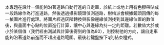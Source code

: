 本專題在設計一個能夠沿著道路自動行進的自走車，於紙上或地上用有色膠帶貼成一段路線作為行進道路，然後透過攝影鏡頭偵測道路，樹梅派會根據鏡頭回傳的每一楨圖片進行處理。將圖片經過灰階轉換與影像邊緣偵測找到其邊緣位置的數值後，與畫面中心點的位置進行計算，讓中心與邊緣為持一定的距離。若數值大於或小於某個值（我們經由測試與計算後得到的值為80），則控制他的方向，讓自走車能夠沿著道路前進而不超出道路範圍。最後若鍵盤按下q則結束程式。
